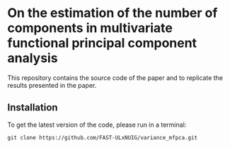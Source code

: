 # On the estimation of the number of components in multivariate functional principal component analysis

This repository contains the source code of the paper and to replicate the results presented in the paper.

## Installation

To get the latest version of the code, please run in a terminal:

    git clone https://github.com/FAST-ULxNUIG/variance_mfpca.git
